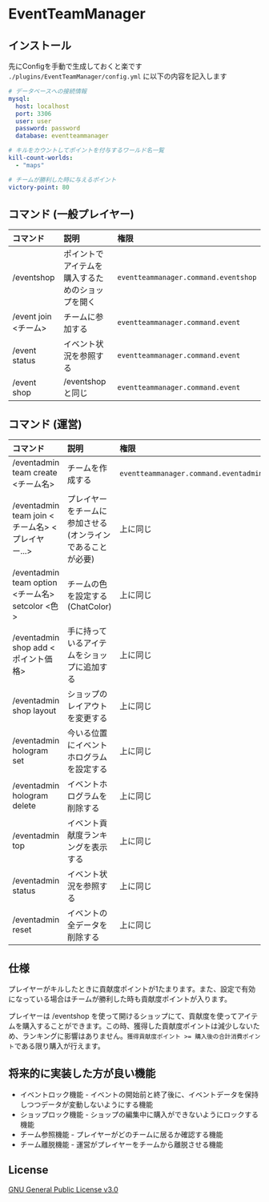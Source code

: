 # EventTeamManager

## インストール
先にConfigを手動で生成しておくと楽です
`./plugins/EventTeamManager/config.yml` に以下の内容を記入します
```yml
# データベースへの接続情報
mysql:
  host: localhost
  port: 3306
  user: user
  password: password
  database: eventteammanager

# キルをカウントしてポイントを付与するワールド名一覧 
kill-count-worlds:
  - "maps"

# チームが勝利した時に与えるポイント
victory-point: 80
```

## コマンド (一般プレイヤー)
| コマンド | 説明 | 権限 |
|:---|:---|:---|
| /eventshop | ポイントでアイテムを購入するためのショップを開く | `eventteammanager.command.eventshop` |
| /event join <チーム> | チームに参加する | `eventteammanager.command.event` |
| /event status | イベント状況を参照する | `eventteammanager.command.event` |
| /event shop | /eventshop と同じ | `eventteammanager.command.event` |

## コマンド (運営)
| コマンド | 説明 | 権限 |
|:---|:---|:---|
| /eventadmin team create <チーム名> | チームを作成する | `eventteammanager.command.eventadmin` |
| /eventadmin team join <チーム名> <プレイヤー...> | プレイヤーをチームに参加させる (オンラインであることが必要) | 上に同じ |
| /eventadmin team option <チーム名> setcolor <色> | チームの色を設定する (ChatColor) | 上に同じ |
| /eventadmin shop add <ポイント価格> | 手に持っているアイテムをショップに追加する | 上に同じ |
| /eventadmin shop layout | ショップのレイアウトを変更する | 上に同じ |
| /eventadmin hologram set | 今いる位置にイベントホログラムを設定する | 上に同じ |
| /eventadmin hologram delete | イベントホログラムを削除する | 上に同じ |
| /eventadmin top | イベント貢献度ランキングを表示する | 上に同じ |
| /eventadmin status | イベント状況を参照する | 上に同じ |
| /eventadmin reset | イベントの全データを削除する | 上に同じ |

## 仕様
プレイヤーがキルしたときに貢献度ポイントが1たまります。また、設定で有効になっている場合はチームが勝利した時も貢献度ポイントが入ります。

プレイヤーは /eventshop を使って開けるショップにて、貢献度を使ってアイテムを購入することができます。この時、獲得した貢献度ポイントは減少しないため、ランキングに影響はありません。`獲得貢献度ポイント >= 購入後の合計消費ポイント`である限り購入が行えます。

## 将来的に実装した方が良い機能
* イベントロック機能 - イベントの開始前と終了後に、イベントデータを保持しつつデータが変動しないようにする機能
* ショップロック機能 - ショップの編集中に購入ができないようにロックする機能
* チーム参照機能 - プレイヤーがどのチームに居るか確認する機能
* チーム離脱機能 - 運営がプレイヤーをチームから離脱させる機能

## License
[GNU General Public License v3.0](./LICENSE)
